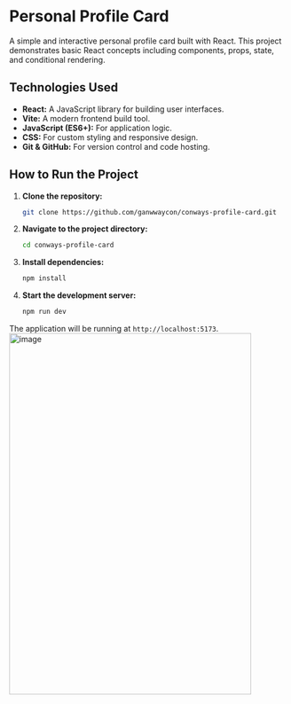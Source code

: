 # Personal Profile Card

A simple and interactive personal profile card built with React. This project demonstrates basic React concepts including components, props, state, and conditional rendering.

## Technologies Used

-   **React:** A JavaScript library for building user interfaces.
-   **Vite:** A modern frontend build tool.
-   **JavaScript (ES6+):** For application logic.
-   **CSS:** For custom styling and responsive design.
-   **Git & GitHub:** For version control and code hosting.

## How to Run the Project

1.  **Clone the repository:**
    ```bash
    git clone https://github.com/ganwwaycon/conways-profile-card.git
    ```
2.  **Navigate to the project directory:**
    ```bash
    cd conways-profile-card
    ```
3.  **Install dependencies:**
    ```bash
    npm install
    ```
4.  **Start the development server:**
    ```bash
    npm run dev
    ```
The application will be running at `http://localhost:5173`.
<img width="436" height="652" alt="image" src="https://github.com/user-attachments/assets/2367ac76-d286-4bc1-9d06-5776c5e773b7" />
